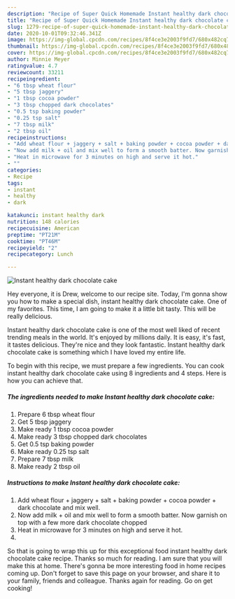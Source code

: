 ```yaml
---
description: "Recipe of Super Quick Homemade Instant healthy dark chocolate cake"
title: "Recipe of Super Quick Homemade Instant healthy dark chocolate cake"
slug: 1279-recipe-of-super-quick-homemade-instant-healthy-dark-chocolate-cake
date: 2020-10-01T09:32:46.341Z
image: https://img-global.cpcdn.com/recipes/8f4ce3e2003f9fd7/680x482cq70/instant-healthy-dark-chocolate-cake-recipe-main-photo.jpg
thumbnail: https://img-global.cpcdn.com/recipes/8f4ce3e2003f9fd7/680x482cq70/instant-healthy-dark-chocolate-cake-recipe-main-photo.jpg
cover: https://img-global.cpcdn.com/recipes/8f4ce3e2003f9fd7/680x482cq70/instant-healthy-dark-chocolate-cake-recipe-main-photo.jpg
author: Minnie Meyer
ratingvalue: 4.7
reviewcount: 33211
recipeingredient:
- "6 tbsp wheat flour"
- "5 tbsp jaggery"
- "1 tbsp cocoa powder"
- "3 tbsp chopped dark chocolates"
- "0.5 tsp baking powder"
- "0.25 tsp salt"
- "7 tbsp milk"
- "2 tbsp oil"
recipeinstructions:
- "Add wheat flour + jaggery + salt + baking powder + cocoa powder + dark chocolate and mix well."
- "Now add milk + oil and mix well to form a smooth batter. Now garnish on top with a few more dark chocolate chopped"
- "Heat in microwave for 3 minutes on high and serve it hot."
- ""
categories:
- Recipe
tags:
- instant
- healthy
- dark

katakunci: instant healthy dark 
nutrition: 148 calories
recipecuisine: American
preptime: "PT21M"
cooktime: "PT46M"
recipeyield: "2"
recipecategory: Lunch

---
```



![Instant healthy dark chocolate cake](https://img-global.cpcdn.com/recipes/8f4ce3e2003f9fd7/680x482cq70/instant-healthy-dark-chocolate-cake-recipe-main-photo.jpg)

Hey everyone, it is Drew, welcome to our recipe site. Today, I'm gonna show you how to make a special dish, instant healthy dark chocolate cake. One of my favorites. This time, I am going to make it a little bit tasty. This will be really delicious.



Instant healthy dark chocolate cake is one of the most well liked of recent trending meals in the world. It's enjoyed by millions daily. It is easy, it's fast, it tastes delicious. They're nice and they look fantastic. Instant healthy dark chocolate cake is something which I have loved my entire life.


To begin with this recipe, we must prepare a few ingredients. You can cook instant healthy dark chocolate cake using 8 ingredients and 4 steps. Here is how you can achieve that.

<!--inarticleads1-->

##### The ingredients needed to make Instant healthy dark chocolate cake:

1. Prepare 6 tbsp wheat flour
1. Get 5 tbsp jaggery
1. Make ready 1 tbsp cocoa powder
1. Make ready 3 tbsp chopped dark chocolates
1. Get 0.5 tsp baking powder
1. Make ready 0.25 tsp salt
1. Prepare 7 tbsp milk
1. Make ready 2 tbsp oil




<!--inarticleads2-->

##### Instructions to make Instant healthy dark chocolate cake:

1. Add wheat flour + jaggery + salt + baking powder + cocoa powder + dark chocolate and mix well.
1. Now add milk + oil and mix well to form a smooth batter. Now garnish on top with a few more dark chocolate chopped
1. Heat in microwave for 3 minutes on high and serve it hot.
1. 




So that is going to wrap this up for this exceptional food instant healthy dark chocolate cake recipe. Thanks so much for reading. I am sure that you will make this at home. There's gonna be more interesting food in home recipes coming up. Don't forget to save this page on your browser, and share it to your family, friends and colleague. Thanks again for reading. Go on get cooking!
